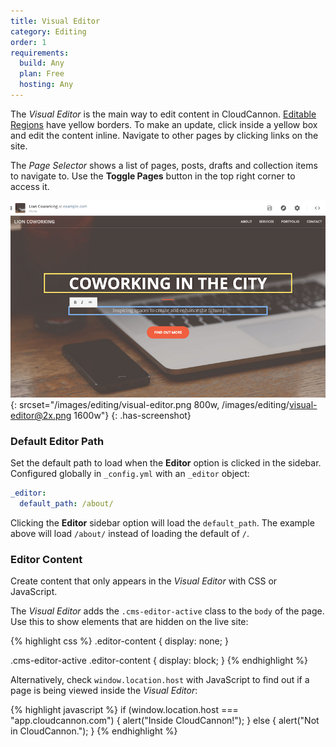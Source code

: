 ```yaml
---
title: Visual Editor
category: Editing
order: 1
requirements:
  build: Any
  plan: Free
  hosting: Any
---
```


The *Visual Editor* is the main way to edit content in CloudCannon. [Editable Regions](/editing/editable-regions/) have yellow borders. To make an update, click inside a yellow box and edit the content inline. Navigate to other pages by clicking links on the site.

The *Page Selector* shows a list of pages, posts, drafts and collection items to navigate to.
Use the **Toggle Pages** button in the top right corner to access it.

![Visual Editor](/images/editing/visual-editor.png){: srcset="/images/editing/visual-editor.png 800w, /images/editing/visual-editor@2x.png 1600w"}
{: .has-screenshot}


### Default Editor Path

Set the default path to load when the **Editor** option is clicked in the sidebar. Configured globally in `_config.yml` with an `_editor` object:

~~~yaml
_editor:
  default_path: /about/
~~~

Clicking the **Editor** sidebar option will load the `default_path`. The example above will load `/about/` instead of loading the default of `/`.


### Editor Content

Create content that only appears in the *Visual Editor* with CSS or JavaScript.

The *Visual Editor* adds the `.cms-editor-active` class to the `body` of the page. Use this to show elements that are hidden on the live site:

{% highlight css %}
.editor-content {
  display: none;
}

.cms-editor-active .editor-content {
  display: block;
}
{% endhighlight %}

Alternatively, check `window.location.host` with JavaScript to find out if a page is being viewed inside the *Visual Editor*:

{% highlight javascript %}
if (window.location.host === "app.cloudcannon.com") {
  alert("Inside CloudCannon!");
} else {
  alert("Not in CloudCannon.");
}
{% endhighlight %}
